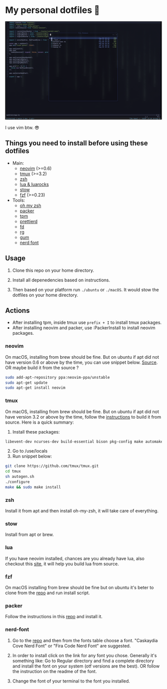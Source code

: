 # My personal dotfiles 🤝

![workflow-screenshot](./.github/assets/workflow-screenshot.png)

I use vim btw. 😎

## Things you need to install before using these dotfiles

- Main:
  - [neovim](#neovim) (>=0.6)
  - [tmux](#tmux) (>=3.2)
  - [zsh](#zsh)
  - [lua & luarocks](#lua)
  - [stow](#stow)
  - [fzf](#fzf) (>=0.23)
- Tools:
  - [oh my zsh](https://ohmyz.sh/)
  - [packer](#packer)
  - [tpm](https://github.com/tmux-plugins/tpm)
  - [prettierd](https://github.com/fsouza/prettierd)
  - [fd](https://github.com/sharkdp/fd)
  - [rg](https://github.com/BurntSushi/ripgrep)
  - [gum](https://github.com/charmbracelet/gum)
  - [nerd font](#nerd-font)

## Usage

1. Clone this repo on your home directory.

2. Install all depenedencies based on instructions.

3. Then based on your platform run `./ubuntu` or `./macOS`. It would stow the dotfiles on your home directory.

## Actions

- After installing tpm, inside tmux use `prefix + I` to install tmux packages.
- After installing neovim and packer, use :PackerInstall to install neovim packages.

### neovim

On macOS, installing from brew should be fine. But on ubuntu if apt did not have version 0.6 or above by the time, you can use snippet below. [Source](https://www.codegrepper.com/code-examples/shell/ubuntu+install+neovim+0.6). OR maybe build it from the source ?

```bash
sudo add-apt-repository ppa:neovim-ppa/unstable
sudo apt-get update
sudo apt-get install neovim
```

### tmux

On macOS, installing from brew should be fine. But on ubuntu if apt did not have version 3.2 or above by the time, follow the [instructions](https://github.com/tmux/tmux/wiki/Installing) to build it from source. Here is a quick summary:

1. Install these packages:

```bash
libevent-dev ncurses-dev build-essential bison pkg-config make automake autotools-dev bison autoconf
```

2. Go to /use/locals
3. Run snippet below:

```bash
git clone https://github.com/tmux/tmux.git
cd tmux
sh autogen.sh
./configure
make && sudo make install
```

### zsh

Install it from apt and then install oh-my-zsh, it will take care of everything.

### stow

Install from apt or brew.

### lua

If you have neovim installed, chances are you already have lua, also checkout this [site](https://lindevs.com/install-lua-from-source-code-on-ubuntu/), it will help you build lua from source.

### fzf

On macOS installing from brew should be fine but on ubuntu it's beter to clone from the [repo](https://github.com/junegunn/fzf) and run install script.

### packer

Follow the instructions in this [repo](https://github.com/wbthomason/packer.nvim) and install it.

### nerd-font

1. Go to the [repo](https://github.com/ryanoasis/nerd-fonts) and then from the fonts table choose a font. "Caskaydia Cove Nerd Font" or "Fira Code Nerd Font" are suggested.

2. In order to install click on the link for any font you chose. Generally it's something like: Go to Regular directory and find a complete directory and install the font on your system (otf versions are the best). OR follow the instruction on the readme of the font.

3. Change the font of your terminal to the font you installed.
